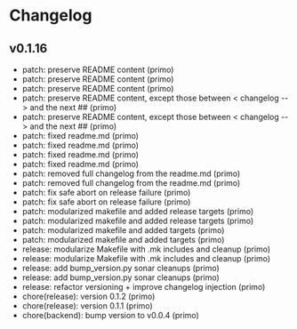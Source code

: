 # Changelog

## v0.1.16

* patch: preserve README content (primo)
* patch: preserve README content (primo)
* patch: preserve README content (primo)
* patch: preserve README content, except those between < changelog --> and the next ## (primo)
* patch: preserve README content, except those between < changelog --> and the next ## (primo)
* patch: fixed readme.md (primo)
* patch: fixed readme.md (primo)
* patch: fixed readme.md (primo)
* patch: fixed readme.md (primo)
* patch: removed full changelog from the readme.md (primo)
* patch: removed full changelog from the readme.md (primo)
* patch: fix safe abort on release failure (primo)
* patch: fix safe abort on release failure (primo)
* patch: modularized makefile and added release targets (primo)
* patch: modularized makefile and added release targets (primo)
* patch: modularized makefile and added targets (primo)
* patch: modularized makefile and added targets (primo)
* release: modularize Makefile with .mk includes and cleanup (primo)
* release: modularize Makefile with .mk includes and cleanup (primo)
* release: add bump_version.py sonar cleanups (primo)
* release: add bump_version.py sonar cleanups (primo)
* release: refactor versioning + improve changelog injection (primo)
* chore(release): version 0.1.2 (primo)
* chore(release): version 0.1.1 (primo)
* chore(backend): bump version to v0.0.4 (primo)